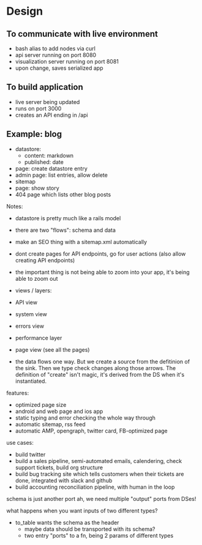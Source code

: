 # Design

## To communicate with live environment
- bash alias to add nodes via curl
- api server running on port 8080
- visualization server running on port 8081
- upon change, saves serialized app

## To build application
- live server being updated
- runs on port 3000
- creates an API ending in /api


## Example: blog
- datastore:
  - content: markdown
  - published: date
- page: create datastore entry
- admin page: list entries, allow delete
- sitemap
- page: show story
- 404 page which lists other blog posts


Notes:
- datastore is pretty much like a rails model
- there are two "flows": schema and data
- make an SEO thing with a sitemap.xml automatically
- dont create pages for API endpoints, go for user actions (also allow creating API endpoints)
- the important thing is not being able to zoom into your app, it's being able to zoom out
- views / layers:
 - API view
 - system view
 - errors view
 - performance layer
 - page view (see all the pages)
 
 - the data flows one way. But we create a source from the defitinion of the sink. Then we type check changes along those arrows. The definition of "create" isn't magic, it's derived from the DS when it's instantiated.

features:
- optimized page size
- android and web page and ios app
- static typing and error checking the whole way through
- automatic sitemap, rss feed
- automatic AMP, opengraph, twitter card, FB-optimized page


use cases:
- build twitter
- build a sales pipeline, semi-automated emails, calendering, check support tickets, build org structure
- build bug tracking site which tells customers when their tickets are done, integrated with slack and github
- build accounting reconciliation pipeline, with human in the loop



schema is just another port 
ah, we need multiple "output" ports from DSes!


what happens when you want inputs of two different types?
- to_table wants the schema as the header
  - maybe data should be transported with its schema?
  - two entry "ports" to a fn, being 2 params of different types




